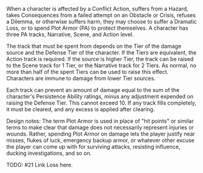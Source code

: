 When a character is affected by a Conflict Action, suffers from a Hazard, takes Consequences from a failed attempt on an Obstacle or Crisis, refuses a Dilemma, or otherwise suffers harm, they may choose to suffer a Dramatic Loss, or to spend Plot Armor (PA) to protect themselves. A character has three PA tracks, Narrative, Scene, and Action level. 

The track that must be spent from depends on the Tier of the damage source and the Defense Tier of the character. If the Tiers are equivalent, the Action track is required. If the source is higher Tier, the track can be raised to the Scene track for 1 Tier, or the Narrative track for 2 Tiers. As normal, no more than half of the spent Tiers can be used to raise this effect. Characters are immune to damage from lower Tier sources.

Each track can prevent an amount of damage equal to the sum of the character's Persistence Ability ratings, minus any adjustment expended on raising the Defense Tier. This cannot exceed 10. If any track fills completely, it must be cleared, and any excess is applied after clearing.

Design notes:
The term Plot Armor is used in place of "hit points" or similar terms to make clear that damage does not necessarily represent injuries or wounds. Rather, spending Plot Armor on damage lets the player justify near misses, flukes of luck, emergency backup armor, or whatever other excuse the player can come up with for surviving attacks, resisting influence, ducking investigations, and so on.

TODO: #21 Link Loss here.